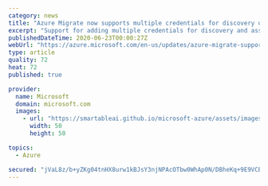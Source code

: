```yaml
---
category: news
title: "Azure Migrate now supports multiple credentials for discovery of physical servers"
excerpt: "Support for adding multiple credentials for discovery and assessment of physical servers and a scale of 1000 physical servers per Azure Migrate appliance"
publishedDateTime: 2020-06-23T00:00:27Z
webUrl: "https://azure.microsoft.com/en-us/updates/azure-migrate-supports-multiple-credentials-for-physical-servers-discovery-and-a-scale-of-1000-servers-per-appliance/"
type: article
quality: 72
heat: 72
published: true

provider:
  name: Microsoft
  domain: microsoft.com
  images:
    - url: "https://smartableai.github.io/microsoft-azure/assets/images/organizations/microsoft.com-50x50.jpg"
      width: 50
      height: 50

topics:
  - Azure

secured: "jVaL8z/b+yZKg04tnHX8urw1kBJsY3njNPAcOTbw0WhAp0N/DBheKq+9E9VCBk5grflnWFKSQGCTz0as6Wl60Z9wEdzuMckUfqF1q4cLmyEIaueDuMscx5X5PAJ8dDMFGpIfi3QG4voCR5WI4T/HsEkPS59S2ga7wr0QqlNFHEkzKRXqFsOVmbv3ope7onwqcNZnQBeKtaYhSwdZZgdFdft6JdepxN4izYthJg9J/oGb/8l4PUO3rQ0AZKJ14whOYXkaiNkbqqEpa5k1nC52annU+mqmcfRw+51D25iSoI9bbidATwKAHEGQlLe6J9KbZMO5JkeP3C5Zlb8b0jnUbw==;R+wYm3JuYpn7JCwC83fyBw=="
---
```


